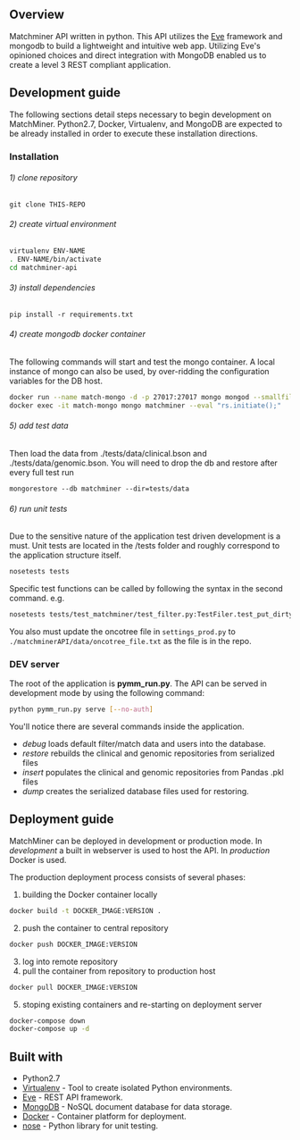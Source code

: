 ## Overview
Matchminer API written in python. This API utilizes the [Eve](http://python-eve.org/) framework and 
mongodb to build a lightweight and intuitive web app. Utilizing Eve's opinioned choices and direct 
integration with MongoDB enabled us to create a level 3 REST compliant application.

## Development guide
The following sections detail steps necessary to begin development on MatchMiner.
Python2.7, Docker, Virtualenv, and MongoDB are expected to be already installed 
in order to execute these installation directions.

### Installation
###### 1) clone repository
`git clone THIS-REPO`

###### 2) create virtual environment
```bash
virtualenv ENV-NAME
. ENV-NAME/bin/activate
cd matchminer-api
```

###### 3) install dependencies
`pip install -r requirements.txt`

###### 4) create mongodb docker container
The following commands will start and test the mongo container. A local instance of mongo can also be used,
 by over-ridding the configuration variables for the DB host.
```bash
docker run --name match-mongo -d -p 27017:27017 mongo mongod --smallfiles --replSet=rs0
docker exec -it match-mongo mongo matchminer --eval "rs.initiate();"
```

###### 5) add test data
Then load the data from ./tests/data/clinical.bson and ./tests/data/genomic.bson. You will need to drop the db and restore after every full test run

```mongorestore --db matchminer --dir=tests/data``` 

###### 6) run unit tests
Due to the sensitive nature of the application test driven development is a must. 
Unit tests are located in the /tests folder and roughly correspond to the application structure itself.
```bash
nosetests tests
```
Specific test functions can be called by following the syntax in the second command.
e.g.
 ```bash
nosetests tests/test_matchminer/test_filter.py:TestFiler.test_put_dirty
```

You also must update the oncotree file in ```settings_prod.py``` to ```./matchminerAPI/data/oncotree_file.txt``` as the file is in the repo.

### DEV server ###

The root of the application is **pymm_run.py**. The API can be served in development mode by using the following command:
```bash
python pymm_run.py serve [--no-auth]
```

You'll notice there are several commands inside the application.
* *debug* loads default filter/match data and users into the database.
* *restore* rebuilds the clinical and genomic repositories from serialized files
* *insert* populates the clinical and genomic repositories from Pandas .pkl files
* *dump* creates the serialized database files used for restoring.


## Deployment guide

MatchMiner can be deployed in development or production mode. In *development* a built in webserver is used to host the API. In *production* Docker is used.

The production deployment process consists of several phases:
1. building the Docker container locally
```bash
docker build -t DOCKER_IMAGE:VERSION .
```
2. push the container to central repository
```bash
docker push DOCKER_IMAGE:VERSION
```
3. log into remote repository
4. pull the container from repository to production host
```bash
docker pull DOCKER_IMAGE:VERSION
```
5. stoping existing containers and re-starting on deployment server
```bash
docker-compose down
docker-compose up -d
```


## Built with
* Python2.7
* [Virtualenv](https://virtualenv.pypa.io/en/stable/) - Tool to create isolated Python environments.
* [Eve](http://python-eve.org/) - REST API framework.
* [MongoDB](https://docs.mongodb.com/) - NoSQL document database for data storage.
* [Docker](https://docs.docker.com/machine/) - Container platform for deployment.
* [nose](http://nose.readthedocs.io/en/latest/) - Python library for unit testing.